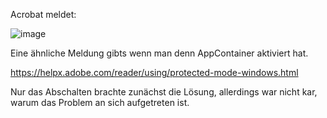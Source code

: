 Acrobat meldet:

![image](https://github.com/Delapro/DelaproInstall/assets/16536936/0b915698-efa0-4457-8418-df610f01aca2)

Eine ähnliche Meldung gibts wenn man denn AppContainer aktiviert hat.

https://helpx.adobe.com/reader/using/protected-mode-windows.html


Nur das Abschalten brachte zunächst die Lösung, allerdings war nicht kar, warum das Problem an sich aufgetreten ist.
